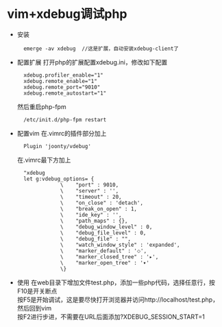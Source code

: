 # vim+xdebug调试php
* 安装
    
        emerge -av xdebug  //这是扩展，自动安装xdebug-client了

* 配置扩展
    打开php的扩展配置xdebug.ini，修改如下配置

        xdebug.profiler_enable="1"
        xdebug.remote_enable="1"
        xdebug.remote_port="9010"
        xdebug.remote_autostart="1"
    然后重启php-fpm

        /etc/init.d/php-fpm restart
* 配置vim
    在.vimrc的插件部分加上

        Plugin 'joonty/vdebug'
    在.vimrc最下方加上

        "xdebug
        let g:vdebug_options= {
                    \    "port" : 9010,
                    \    "server" : '',
                    \    "timeout" : 20,
                    \    "on_close" : 'detach',
                    \    "break_on_open" : 1,
                    \    "ide_key" : '',
                    \    "path_maps" : {},
                    \    "debug_window_level" : 0,
                    \    "debug_file_level" : 0,
                    \    "debug_file" : "",
                    \    "watch_window_style" : 'expanded',
                    \    "marker_default" : '⬦',
                    \    "marker_closed_tree" : '▸',
                    \    "marker_open_tree" : '▾'
                    \}
* 使用
    在web目录下增加文件test.php，添加一些php代码，选择任意行，按F10是开关断点  
    按F5是开始调试，这是要尽快打开浏览器并访问http://localhost/test.php，然后回到vim  
    按F2进行步进，不需要在URL后面添加?XDEBUG_SESSION_START=1
